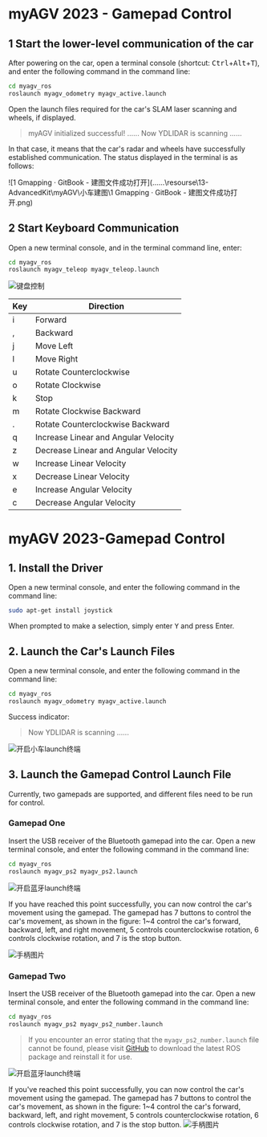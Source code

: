 # myAGV 2023 - Gamepad Control

## 1 Start the lower-level communication of the car

After powering on the car, open a terminal console (shortcut: <kbd>Ctrl</kbd>+<kbd>Alt</kbd>+<kbd>T</kbd>), and enter the following command in the command line:

```bash
cd myagv_ros
roslaunch myagv_odometry myagv_active.launch 
```


Open the launch files required for the car's SLAM laser scanning and wheels, if displayed.

>  myAGV initialized successful!
> ......
>  Now YDLIDAR is scanning ......

In that case, it means that the car's radar and wheels have successfully established communication. The status displayed in the terminal is as follows:

![1 Gmapping · GitBook - 建图文件成功打开](..\..\..\resourse\13-AdvancedKit\myAGV\小车建图\1 Gmapping · GitBook - 建图文件成功打开.png)

## 2 Start Keyboard Communication

Open a new terminal console, and in the terminal command line, enter:

```bash
cd myagv_ros
roslaunch myagv_teleop myagv_teleop.launch
```

![键盘控制](../../../resourse/20-myAgv2023/PI/tele_control.png)

| Key  | Direction                            |
| ---- | ------------------------------------ |
| i    | Forward                              |
| ,    | Backward                             |
| j    | Move Left                            |
| l    | Move Right                           |
| u    | Rotate Counterclockwise              |
| o    | Rotate Clockwise                     |
| k    | Stop                                 |
| m    | Rotate Clockwise Backward            |
| .    | Rotate Counterclockwise Backward     |
| q    | Increase Linear and Angular Velocity |
| z    | Decrease Linear and Angular Velocity |
| w    | Increase Linear Velocity             |
| x    | Decrease Linear Velocity             |
| e    | Increase Angular Velocity            |
| c    | Decrease Angular Velocity            |

# myAGV 2023-Gamepad Control

## 1. Install the Driver

Open a new terminal console, and enter the following command in the command line:

```bash
sudo apt-get install joystick
```

When prompted to make a selection, simply enter <kbd>Y</kbd> and press Enter.
## 2. Launch the Car's Launch Files

Open a new terminal console, and enter the following command in the command line:

```bash
cd myagv_ros
roslaunch myagv_odometry myagv_active.launch 
```
Success indicator:

>  Now YDLIDAR is scanning ......

![开启小车launch终端](../../../resourse/13-AdvancedKit/myAGV/小车ps2手柄控制/开启launch终端.png)

## 3. Launch the Gamepad Control Launch File

Currently, two gamepads are supported, and different files need to be run for control.

### Gamepad One

Insert the USB receiver of the Bluetooth gamepad into the car. Open a new terminal console, and enter the following command in the command line:

```bash
cd myagv_ros
roslaunch myagv_ps2 myagv_ps2.launch 
```

![开启蓝牙launch终端](../../../resourse/13-AdvancedKit/myAGV/小车ps2手柄控制/开启手柄launch终端.jpg)

If you have reached this point successfully, you can now control the car's movement using the gamepad. The gamepad has 7 buttons to control the car's movement, as shown in the figure: 1~4 control the car's forward, backward, left, and right movement, 5 controls counterclockwise rotation, 6 controls clockwise rotation, and 7 is the stop button.

![手柄图片](../../../resourse/13-AdvancedKit/myAGV/小车ps2手柄控制/手柄图片.jpg)

### Gamepad Two

Insert the USB receiver of the Bluetooth gamepad into the car. Open a new terminal console, and enter the following command in the command line:

```bash
cd myagv_ros
roslaunch myagv_ps2 myagv_ps2_number.launch 
```

> If you encounter an error stating that the `myagv_ps2_number.launch` file cannot be found, please visit [GitHub](https://github.com/elephantrobotics/myagv_ros/tree/master) to download the latest ROS package and reinstall it for use.

![开启蓝牙launch终端](../../../resourse/13-AdvancedKit/myAGV/小车ps2手柄控制/开启手柄launch终端.jpg)

If you've reached this point successfully, you can now control the car's movement using the gamepad. The gamepad has 7 buttons to control the car's movement, as shown in the figure: 1~4 control the car's forward, backward, left, and right movement, 5 controls counterclockwise rotation, 6 controls clockwise rotation, and 7 is the stop button.
![手柄图片](../../../resourse/13-AdvancedKit/myAGV/小车ps2手柄控制/手柄图片2.png)

